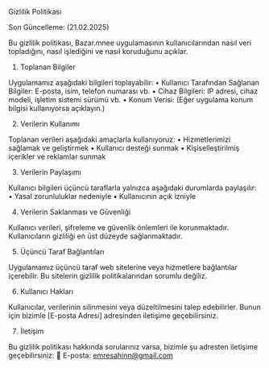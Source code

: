 Gizlilik Politikası

Son Güncelleme: (21.02.2025)

Bu gizlilik politikası, Bazar.mnee uygulamasının kullanıcılarından nasıl veri topladığını, nasıl işlediğini ve nasıl koruduğunu açıklar.

1. Toplanan Bilgiler

Uygulamamız aşağıdaki bilgileri toplayabilir:
	•	Kullanıcı Tarafından Sağlanan Bilgiler: E-posta, isim, telefon numarası vb.
	•	Cihaz Bilgileri: IP adresi, cihaz modeli, işletim sistemi sürümü vb.
	•	Konum Verisi: (Eğer uygulama konum bilgisi kullanıyorsa açıklayın.)

2. Verilerin Kullanımı

Toplanan verileri aşağıdaki amaçlarla kullanıyoruz:
	•	Hizmetlerimizi sağlamak ve geliştirmek
	•	Kullanıcı desteği sunmak
	•	Kişiselleştirilmiş içerikler ve reklamlar sunmak

3. Verilerin Paylaşımı

Kullanıcı bilgileri üçüncü taraflarla yalnızca aşağıdaki durumlarda paylaşılır:
	•	Yasal zorunluluklar nedeniyle
	•	Kullanıcının açık izniyle

4. Verilerin Saklanması ve Güvenliği

Kullanıcı verileri, şifreleme ve güvenlik önlemleri ile korunmaktadır. Kullanıcıların gizliliği en üst düzeyde sağlanmaktadır.

5. Üçüncü Taraf Bağlantıları

Uygulamamız üçüncü taraf web sitelerine veya hizmetlere bağlantılar içerebilir. Bu sitelerin gizlilik politikalarından sorumlu değiliz.

6. Kullanıcı Hakları

Kullanıcılar, verilerinin silinmesini veya düzeltilmesini talep edebilirler. Bunun için bizimle [E-posta Adresi] adresinden iletişime geçebilirsiniz.

7. İletişim

Bu gizlilik politikası hakkında sorularınız varsa, bizimle şu adresten iletişime geçebilirsiniz:
📩 E-posta: emresahinn@gmail.com
